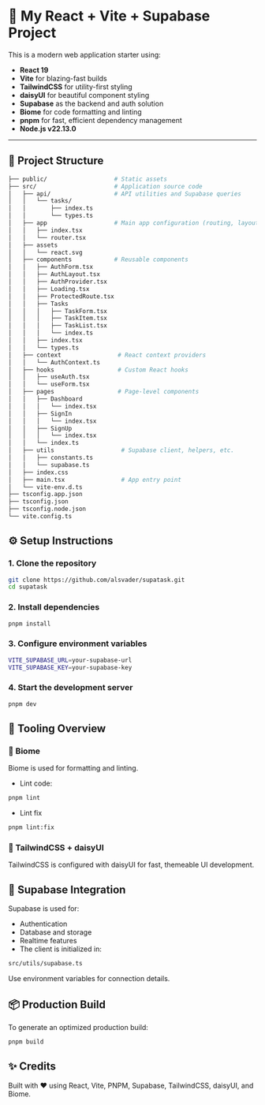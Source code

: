 # 🚀 My React + Vite + Supabase Project

This is a modern web application starter using:

- **React 19**
- **Vite** for blazing-fast builds
- **TailwindCSS** for utility-first styling
- **daisyUI** for beautiful component styling
- **Supabase** as the backend and auth solution
- **Biome** for code formatting and linting
- **pnpm** for fast, efficient dependency management
- **Node.js v22.13.0**

---

## 🧱 Project Structure

```bash
├── public/                   # Static assets
├── src/                      # Application source code
│   ├── api/                  # API utilities and Supabase queries
│   │   └── tasks/
│   │       ├── index.ts
│   │       └── types.ts
│   ├── app                   # Main app configuration (routing, layouts, etc.)
│   │   ├── index.tsx
│   │   └── router.tsx
│   ├── assets
│   │   └── react.svg
│   ├── components            # Reusable components
│   │   ├── AuthForm.tsx
│   │   ├── AuthLayout.tsx
│   │   ├── AuthProvider.tsx
│   │   ├── Loading.tsx
│   │   ├── ProtectedRoute.tsx
│   │   ├── Tasks
│   │   │   ├── TaskForm.tsx
│   │   │   ├── TaskItem.tsx
│   │   │   ├── TaskList.tsx
│   │   │   └── index.ts
│   │   ├── index.tsx
│   │   └── types.ts
│   ├── context                # React context providers
│   │   └── AuthContext.ts
│   ├── hooks                  # Custom React hooks
│   │   ├── useAuth.tsx
│   │   └── useForm.tsx
│   ├── pages                  # Page-level components
│   │   ├── Dashboard
│   │   │   └── index.tsx
│   │   ├── SignIn
│   │   │   └── index.tsx
│   │   ├── SignUp
│   │   │   └── index.tsx
│   │   └── index.ts
│   ├── utils                   # Supabase client, helpers, etc.
│   │   ├── constants.ts
│   │   └── supabase.ts
│   ├── index.css
│   ├── main.tsx                # App entry point
│   └── vite-env.d.ts
├── tsconfig.app.json
├── tsconfig.json
├── tsconfig.node.json
└── vite.config.ts
````

## ⚙️ Setup Instructions

### 1. Clone the repository


```bash
git clone https://github.com/alsvader/supatask.git
cd supatask
````

### 2. Install dependencies

```bash
pnpm install
```

### 3. Configure environment variables

```bash
VITE_SUPABASE_URL=your-supabase-url
VITE_SUPABASE_KEY=your-supabase-key
````

### 4. Start the development server

```bash
pnpm dev
```


## 🧠 Tooling Overview

### 🔧 Biome

Biome is used for formatting and linting.

- Lint code:

```bash
pnpm lint
````

- Lint fix

```bash
pnpm lint:fix
```

### 🎨 TailwindCSS + daisyUI
TailwindCSS is configured with daisyUI for fast, themeable UI development.

## 🔐 Supabase Integration
Supabase is used for:

- Authentication
- Database and storage
- Realtime features
- The client is initialized in:

```bash
src/utils/supabase.ts
```
Use environment variables for connection details.

## 📦 Production Build
To generate an optimized production build:

```bash
pnpm build
````

## ✨ Credits

Built with ❤️ using React, Vite, PNPM, Supabase, TailwindCSS, daisyUI, and Biome.
